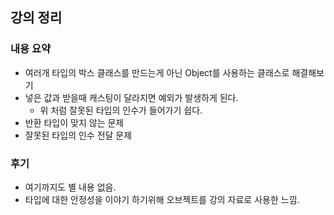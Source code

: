 ## 강의 정리
### 내용 요약
- 여러개 타입의 박스 클래스를 만드는게 아닌 Object를 사용하는 클래스로 해결해보기
- 넣은 값과 받을때 캐스팅이 달라지면 예외가 발생하게 된다.
    - 위 처럼 잘못된 타입의 인수가 들어가기 쉽다.
- 반환 타입이 맞지 않는 문제
- 잘못된 타입의 인수 전달 문제

### 후기
- 여기까지도 별 내용 없음.
- 타입에 대한 안정성을 이야기 하기위해 오브젝트를 강의 자료로 사용한 느낌.